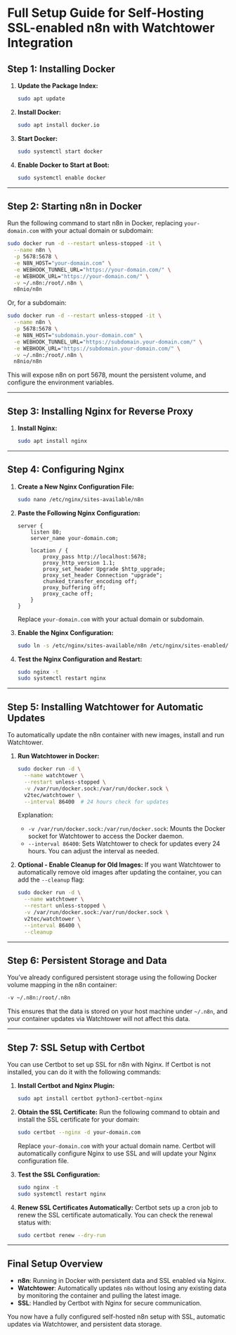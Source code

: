 
# Full Setup Guide for Self-Hosting SSL-enabled n8n with Watchtower Integration

## Step 1: Installing Docker

1. **Update the Package Index:**
   ```bash
   sudo apt update
   ```

2. **Install Docker:**
   ```bash
   sudo apt install docker.io
   ```

3. **Start Docker:**
   ```bash
   sudo systemctl start docker
   ```

4. **Enable Docker to Start at Boot:**
   ```bash
   sudo systemctl enable docker
   ```

---

## Step 2: Starting n8n in Docker

Run the following command to start n8n in Docker, replacing `your-domain.com` with your actual domain or subdomain:

```bash
sudo docker run -d --restart unless-stopped -it \
  --name n8n \
  -p 5678:5678 \
  -e N8N_HOST="your-domain.com" \
  -e WEBHOOK_TUNNEL_URL="https://your-domain.com/" \
  -e WEBHOOK_URL="https://your-domain.com/" \
  -v ~/.n8n:/root/.n8n \
  n8nio/n8n
```

Or, for a subdomain:

```bash
sudo docker run -d --restart unless-stopped -it \
  --name n8n \
  -p 5678:5678 \
  -e N8N_HOST="subdomain.your-domain.com" \
  -e WEBHOOK_TUNNEL_URL="https://subdomain.your-domain.com/" \
  -e WEBHOOK_URL="https://subdomain.your-domain.com/" \
  -v ~/.n8n:/root/.n8n \
  n8nio/n8n
```

This will expose n8n on port 5678, mount the persistent volume, and configure the environment variables.

---

## Step 3: Installing Nginx for Reverse Proxy

1. **Install Nginx:**
   ```bash
   sudo apt install nginx
   ```

---

## Step 4: Configuring Nginx

1. **Create a New Nginx Configuration File:**
   ```bash
   sudo nano /etc/nginx/sites-available/n8n
   ```

2. **Paste the Following Nginx Configuration:**
   ```nginx
   server {
       listen 80;
       server_name your-domain.com;

       location / {
           proxy_pass http://localhost:5678;
           proxy_http_version 1.1;
           proxy_set_header Upgrade $http_upgrade;
           proxy_set_header Connection "upgrade";
           chunked_transfer_encoding off;
           proxy_buffering off;
           proxy_cache off;
       }
   }
   ```

   Replace `your-domain.com` with your actual domain or subdomain.

3. **Enable the Nginx Configuration:**
   ```bash
   sudo ln -s /etc/nginx/sites-available/n8n /etc/nginx/sites-enabled/
   ```

4. **Test the Nginx Configuration and Restart:**
   ```bash
   sudo nginx -t
   sudo systemctl restart nginx
   ```

---

## Step 5: Installing Watchtower for Automatic Updates

To automatically update the n8n container with new images, install and run Watchtower.

1. **Run Watchtower in Docker:**
   ```bash
   sudo docker run -d \
     --name watchtower \
     --restart unless-stopped \
     -v /var/run/docker.sock:/var/run/docker.sock \
     v2tec/watchtower \
     --interval 86400  # 24 hours check for updates
   ```

   Explanation:
   - `-v /var/run/docker.sock:/var/run/docker.sock`: Mounts the Docker socket for Watchtower to access the Docker daemon.
   - `--interval 86400`: Sets Watchtower to check for updates every 24 hours. You can adjust the interval as needed.

2. **Optional - Enable Cleanup for Old Images:**
   If you want Watchtower to automatically remove old images after updating the container, you can add the `--cleanup` flag:

   ```bash
   sudo docker run -d \
     --name watchtower \
     --restart unless-stopped \
     -v /var/run/docker.sock:/var/run/docker.sock \
     v2tec/watchtower \
     --interval 86400 \
     --cleanup
   ```

---

## Step 6: Persistent Storage and Data

You’ve already configured persistent storage using the following Docker volume mapping in the n8n container:

```bash
-v ~/.n8n:/root/.n8n
```

This ensures that the data is stored on your host machine under `~/.n8n`, and your container updates via Watchtower will not affect this data.

---

## Step 7: SSL Setup with Certbot

You can use Certbot to set up SSL for n8n with Nginx. If Certbot is not installed, you can do it with the following commands:

1. **Install Certbot and Nginx Plugin:**
   ```bash
   sudo apt install certbot python3-certbot-nginx
   ```

2. **Obtain the SSL Certificate:**
   Run the following command to obtain and install the SSL certificate for your domain:

   ```bash
   sudo certbot --nginx -d your-domain.com
   ```

   Replace `your-domain.com` with your actual domain name. Certbot will automatically configure Nginx to use SSL and will update your Nginx configuration file.

3. **Test the SSL Configuration:**
   ```bash
   sudo nginx -t
   sudo systemctl restart nginx
   ```

4. **Renew SSL Certificates Automatically:**
   Certbot sets up a cron job to renew the SSL certificate automatically. You can check the renewal status with:

   ```bash
   sudo certbot renew --dry-run
   ```

---

## Final Setup Overview

- **n8n**: Running in Docker with persistent data and SSL enabled via Nginx.
- **Watchtower**: Automatically updates `n8n` without losing any existing data by monitoring the container and pulling the latest image.
- **SSL**: Handled by Certbot with Nginx for secure communication.

You now have a fully configured self-hosted n8n setup with SSL, automatic updates via Watchtower, and persistent data storage.

